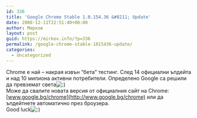 ```yaml
---
id: 336
title: 'Google Chrome Stable 1.0.154.36 &#8211; Update'
date: 2008-12-11T22:51:40+00:00
author: Мирков
layout: post
guid: https://mirkov.info/?p=336
permalink: /google-chrome-stable-1015436-update/
categories:
  - Uncategorized
---
```

Chrome е най &#8211; накрая извън &#8220;бета&#8221; тестинг. След 14 официални ъпдейта и над 10 милиона активни потребители. Определено Google са решили да превземат света<img src='https://mirkov.info/wp-includes/images/blank.gif' alt=':)' class='wp-smiley smiley-2' />  
Може да свалите новата версия от официалния сайт на Chrome: [www.google.bg/chrome](http://www.google.bg/chrome) или да ъпдейтнете автоматично през броузера.  
Good luck<img src='https://mirkov.info/wp-includes/images/blank.gif' alt=':)' class='wp-smiley smiley-2' />